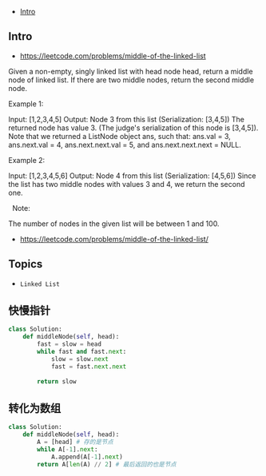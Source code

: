- [Intro](#intro)

## Intro

- https://leetcode.com/problems/middle-of-the-linked-list

Given a non-empty, singly linked list with head node head, return a middle node of linked list.
If there are two middle nodes, return the second middle node.
 

Example 1:

Input: [1,2,3,4,5]
Output: Node 3 from this list (Serialization: [3,4,5])
The returned node has value 3.  (The judge's serialization of this node is [3,4,5]).
Note that we returned a ListNode object ans, such that:
ans.val = 3, ans.next.val = 4, ans.next.next.val = 5, and ans.next.next.next = NULL.


Example 2:

Input: [1,2,3,4,5,6]
Output: Node 4 from this list (Serialization: [4,5,6])
Since the list has two middle nodes with values 3 and 4, we return the second one.

 
Note:

The number of nodes in the given list will be between 1 and 100.






- https://leetcode.com/problems/middle-of-the-linked-list/




## Topics

- `Linked List`


## 快慢指针


```py
class Solution:
    def middleNode(self, head):
        fast = slow = head
        while fast and fast.next:
            slow = slow.next
            fast = fast.next.next
            
        return slow
```


## 转化为数组


```py
class Solution:
    def middleNode(self, head):
        A = [head] # 存的是节点
        while A[-1].next:
            A.append(A[-1].next)
        return A[len(A) // 2] # 最后返回的也是节点
```




```py

```